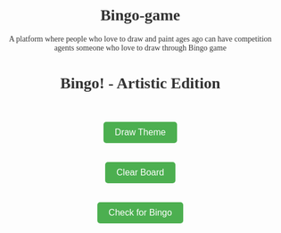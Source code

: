 # Bingo-game
A platform where people who love to draw and paint ages ago can have competition  agents someone who love to draw through Bingo game    
<!DOCTYPE html>

<html lang="en">

<head>

  <meta charset="UTF-8">

  <meta name="viewport" content="width=device-width, initial-scale=1.0">

  <title>Bingo! - Artistic Edition</title>

  <style>
body {
    font-family: 'Dancing Script', cursive; /* Add a playful font */
      background-image: url("https://www.example.com/subtle-canvas-texture.jpg"); /* Subtle background texture */
      text-align: center;
      margin: 20px;
      color: #333;
    }

    h1 {
      color: #333;
    }

    #bingo-board {
      display: grid;
      grid-template-columns: repeat(5, 1fr);
      gap: 1px;
      margin-top: 2px;
      border-radius: 1px;
      overflow: hidden;
      background-color: #fff;
      box-shadow: 0 0 20px rgba(0, 0, 0, 0.1);
    }

    .bingo-square {
      height: 90px;
      width: 90px;
      padding: 5px;
      margin: 2px;
      border: 2px solid #ddd;
      text-align: center;
      font-size: 16px;
      cursor: pointer;
      transition: background-color 0.3s;
    }

    .marked {
      background-color: #b7e1cd;
      border-color: #5bb15b;
    }

    .bingo-row, .bingo-column, .bingo-diagonal {
      background-color: #fed330;
      transition: background-color 0.5s;
    }

    #draw-button, #check-button, #clear-button {
      padding: 10px 20px;
      margin-top: 20px;
      cursor: pointer;
      font-size: 16px;
      background-color: #4CAF50;
      color: white;
      border: none;
      border-radius: 5px;
      transition: background-color 0.3s;
    }

    #draw-button:hover, #check-button:hover, #clear-button:hover {
      background-color: #45a049;
    }

    @media only screen and (max-width: 480px) {
      #bingo-board {
        grid-template-columns: repeat(5, 1fr);
      }

      .bingo-square {
        height: 60px;
        width: 60px;
        padding: 5px;
        font-size: 14px;
      }

      #draw-button, #check-button, #clear-button {
        font-size: 14px;
      }
    }
  
  </style>

</head>

<body>

  <h1>Bingo! - Artistic Edition</h1>

  <div id="bingo-board"></div>

  <button id="draw-button">Draw Theme</button>

  <button id="clear-button">Clear Board</button>

  <button id="check-button">Check for Bingo</button>

  <script>



    function checkForBingo() {

      checkRows();

      checkColumns();

      checkDiagonals();

    }



    function checkRows() {

      for (let i = 0; i < 5; i++) {

        let isBingo = true;

        for (let j = 0; j < 5; j++) {

          const square = document.querySelector(`#bingo-board div:nth-child(${i * 5 + j + 1})`);

          if (!square.classList.contains('marked')) {

            isBingo = false;

            break;

          }

        }

        if (isBingo) {

          highlightBingo('row', i);

          break;

        }

      }

    }



    function checkColumns() {

      for (let i = 0; i < 5; i++) {

        let isBingo = true;

        for (let j = 0; j < 5; j++) {

          const square = document.querySelector(`#bingo-board div:nth-child(${j * 5 + i + 1})`);

          if (!square.classList.contains('marked')) {

            isBingo = false;

            break;

          }

        }

        if (isBingo) {

          highlightBingo('column', i);

          break;

        }

      }

    }



    function checkDiagonals() {

      let isBingoLTR = true;

      for (let i = 0; i < 5; i++) {

        const square = document.querySelector(`#bingo-board div:nth-child(${i * 5 + i + 1})`);

        if (!square.classList.contains('marked')) {

          isBingoLTR = false;

          break;

        }

      }

      if (isBingoLTR) {

        highlightBingo('diagonal', 'ltr');

        return;

      }



      let isBingoRTL = true;

      for (let i = 0; i < 5; i++) {

        const square = document.querySelector(`#bingo-board div:nth-child(${(i + 1) * 5 - i})`);

        if (!square.classList.contains('marked')) {

          isBingoRTL = false;

          break;

        }

      }

      if (isBingoRTL) {

        highlightBingo('diagonal', 'rtl');

      }

    }



    function highlightBingo(type, index) {

      if (type === 'row') {

        for (let j = 0; j < 5; j++) {

          const square = document.querySelector(`#bingo-board div:nth-child(${index * 5 + j + 1})`);

          square.classList.add('bingo-row');

        }

      } else if (type === 'column') {

        for (let j = 0; j < 5; j++) {

          const square = document.querySelector(`#bingo-board div:nth-child(${j * 5 + index + 1})`);

          square.classList.add('bingo-column');

        }

      } else if (type === 'diagonal') {

        if (index === 'ltr') {

          for (let i = 0; i < 5; i++) {

            const square = document.querySelector(`#bingo-board div:nth-child(${i * 5 + i + 1})`);

            square.classList.add('bingo-diagonal');

          }

        } else if (index === 'rtl') {

          for (let i = 0; i < 5; i++) {

            const square = document.querySelector(`#bingo-board div:nth-child(${(i + 1) * 5 - i})`);

            square.classList.add('bingo-diagonal');

          }

        }

      }

      setTimeout(() => {

        alert(`Bingo! You got a ${type}!`);

      }, 500);

    }



    const checkButton = document.getElementById('check-button');

    checkButton.addEventListener('click', checkForBingo);



    const clearButton = document.getElementById('clear-button');

    clearButton.addEventListener('click', () => {

      themes = [...initialThemes];

      shuffleThemes();

      createBingoBoard();

      clearBingoHighlights();

    });



    const bingoBoard = document.getElementById('bingo-board');

    const drawButton = document.getElementById('draw-button');



    let themes = [

      "Impressionist Landscape",

      "Portrait in Monochrome",

      "Abstract Expressionism",

      "Reflections in Water",

      "Urban Decay",

      "Fantasy Realm",

      "Mosaic Art",

      "Metropolis Skyline",

      "Hyperrealistic Eyes",

      "Surreal Dreamscape",

      "Dynamic Sports Moment",

      "Historical Scene",

      "Mechanical Contraptions",

      "Glass Reflections",

      "Ethereal Forest",

      "Vintage Portraits",

      "Architectural Marvels",

      "Smoke and Mirrors",

      "Dynamic Wildlife Action",

      "Celestial Bodies",

      "Futuristic Cityscape",

      "Complex Abstract Geometry",

      "Mastering Light and Shadow",

      "Time Travel Scene",

      "Mythical Creatures"

    ];



    const initialThemes = [...themes];



    function shuffleThemes() {

      themes.sort(() => Math.random() - 0.5);

    }



    function createBingoBoard() {

      bingoBoard.innerHTML = '';

      for (let i = 0; i < themes.length; i++) {

        const square = document.createElement('div');

        square.classList.add('bingo-square');

        square.textContent = themes[i];

        square.addEventListener('click', () => {

          square.classList.toggle('marked');

        });

        bingoBoard.appendChild(square);

      }

    }



    function markSquare(theme) {

      const squares = document.querySelectorAll('.bingo-square');

      for (const square of squares) {

        if (square.textContent == theme) {

          square.classList.add('marked');

        }

      }

    }



    function drawTheme() {

      const randomIndex = Math.floor(Math.random() * themes.length);

      const drawnTheme = themes.splice(randomIndex, 1)[0];

      markSquare(drawnTheme);

    }



    function clearBingoHighlights() {

      const squares = document.querySelectorAll('.bingo-square');

      for (const square of squares) {

        square.classList.remove('marked', 'bingo-row', 'bingo-column', 'bingo-diagonal');

      }

    }



    shuffleThemes();

    createBingoBoard();



    drawButton.addEventListener('click', drawTheme);



  </script>

</body>

</html>
